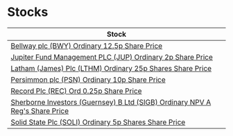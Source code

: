 # Stocks
| Stock |
| ----- |
|[Bellway plc (BWY) Ordinary 12.5p Share Price ](http://www.hl.co.uk/shares/shares-search-results/b/bellway-plc-ordinary-12.5p "Link")|
|[Jupiter Fund Management PLC (JUP) Ordinary 2p Share Price ](http://www.hl.co.uk/shares/shares-search-results/j/jupiter-fund-management-plc-ordinary-2p "Link")|
|[Latham (James) Plc (LTHM) Ordinary 25p Shares Share Price ](http://www.hl.co.uk/shares/shares-search-results/l/latham-james-plc-ordinary-25p-shares "Link")|
|[Persimmon plc (PSN) Ordinary 10p Share Price ](http://www.hl.co.uk/shares/shares-search-results/p/persimmon-plc-ordinary-10p "Link")|
|[Record Plc (REC) Ord 0.25p Share Price ](http://www.hl.co.uk/shares/shares-search-results/r/record-plc-ord-0.25p "Link")|
|[Sherborne Investors (Guernsey) B Ltd (SIGB) Ordinary NPV A Reg's Share Price ](http://www.hl.co.uk/shares/shares-search-results/s/sherborne-investors-guernsey-ord-npv-a "Link")|
|[Solid State Plc (SOLI) Ordinary 5p Shares Share Price ](http://www.hl.co.uk/shares/shares-search-results/s/solid-state-plc-ordinary-5p-shares "Link")|
